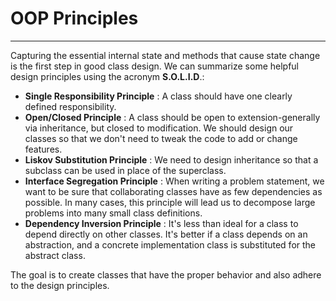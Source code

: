 # OOP Principles

---

Capturing the essential internal state and methods that cause state change is the first step in good class design. We can summarize some helpful design principles using the acronym **S.O.L.I.D**.:

* **Single Responsibility Principle**
  : A class should have one clearly defined responsibility.
* **Open/Closed Principle**
  : A class should be open to extension-generally via inheritance, but closed to modification. We should design our classes so that we don't need to tweak the code to add or change features.
* **Liskov Substitution Principle**
  : We need to design inheritance so that a subclass can be used in place of the superclass.
* **Interface Segregation Principle**
  : When writing a problem statement, we want to be sure that collaborating classes have as few dependencies as possible. In many cases, this principle will lead us to decompose large problems into many small class definitions.
* **Dependency Inversion Principle**
  : It's less than ideal for a class to depend directly on other classes. It's better if a class depends on an abstraction, and a concrete implementation class is substituted for the abstract class.

The goal is to create classes that have the proper behavior and also adhere to the design principles.

